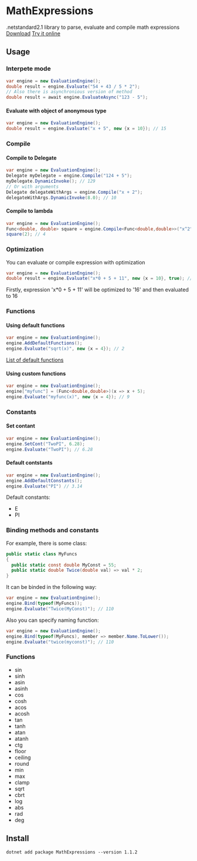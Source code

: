 # MathExpressions
.netstandard2.1 library to parse, evaluate and compile math expressions  
[Download](https://www.nuget.org/packages/MathExpressions)
[Try it online](https://dotnet-and-happiness.github.io/MathExpressions)
## Usage
### Interpete mode
```csharp
var engine = new EvaluationEngine();
double result = engine.Evaluate("54 + 43 / 5 * 2");
// Also there is asynchronious version of method
double result = await engine.EvaluateAsync("123 - 5");
```
#### Evaluate with object of anonymous type
```csharp
var engine = new EvaluationEngine();
double result = engine.Evaluate("x + 5", new {x = 10}); // 15
```

### Compile
#### Compile to Delegate
```csharp
var engine = new EvaluationEngine();
Delegate myDelegate = engine.Compile("124 + 5");
myDelegate.DynamicInvoke(); // 129
// Or with arguments 
Delegate delegateWithArgs = engine.Compile("x + 2");
delegateWithArgs.DynamicInvoke(8.0); // 10
```
#### Compile to lambda
```csharp
var engine = new EvaluationEngine();
Func<double, double> square = engine.Compile<Func<double,double>>("x^2");
square(2); // 4
```
### Optimization
You can evaluate or compile expression with optimization
```csharp
var engine = new EvaluationEngine();
double result = engine.Evaluate("x*0 + 5 + 11", new {x = 10}, true); // 16
```
Firstly, expression 'x*0 + 5 + 11' will be optimized to '16' and then evaluated to 16

### Functions
#### Using default functions
```csharp
var engine = new EvaluationEngine();
engine.AddDefaultFunctions();
engine.Evaluate("sqrt(x)", new {x = 4}); // 2
```
[List of default functions](#Functions)
#### Using custom functions
``` csharp
var engine = new EvaluationEngine();
engine["myfunc"] = (Func<double,double>)(x => x + 5);
engine.Evaluate("myfunc(x)", new {x = 4}); // 9
```

### Constants
#### Set contant
```csharp
var engine = new EvaluationEngine();
engine.SetCont("TwoPI", 6.28);
engine.Evaluate("TwoPI"); // 6.28
```
#### Default contstants
```csharp
var engine = new EvaluationEngine();
engine.AddDefaultConstants();
engine.Evaluate("PI") // 3.14
```
Default constants:
- E
- PI

### Binding methods and constants
For example, there is some class:  
```csharp
public static class MyFuncs
{
  public static const double MyConst = 55;
  public static double Twice(double val) => val * 2;
}
```
It can be binded in the following way:
```csharp
var engine = new EvaluationEngine();
engine.Bind(typeof(MyFuncs));
engine.Evaluate("Twice(MyConst)"); // 110
```
Also you can specify naming function:
```csharp
var engine = new EvaluationEngine();
engine.Bind(typeof(MyFuncs), member => member.Name.ToLower());
engine.Evaluate("twice(myconst)"); // 110
```

### Functions
- sin
- sinh
- asin
- asinh
- cos
- cosh
- acos
- acosh
- tan
- tanh
- atan
- atanh
- ctg
- floor
- ceiling
- round
- min
- max
- clamp 
- sqrt
- cbrt
- log
- abs
- rad
- deg
## Install 
```
dotnet add package MathExpressions --version 1.1.2
```
